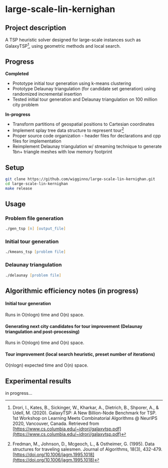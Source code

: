 # large-scale-lin-kernighan

## Project description

A TSP heuristic solver designed for large-scale instances such as GalaxyTSP[^1], using geometric methods and local search.

## Progress

**Completed**
- Prototype initial tour generation using k-means clustering
- Prototype Delaunay triangulation (for candidate set generation) using randomized incremental insertion
- Tested initial tour generation and Delaunay triangulation on 100 million city problem

**In-progress**
- Transform partitions of geospatial positions to Cartesian coordinates
- Implement splay tree data structure to represent tour[^2]
- Proper source code organization - header files for declarations and cpp files for implementation
- Reimplement Delaunay triangulation w/ streaming technique to generate 1bn+ triangle meshes with low memory footprint

## Setup

```zsh
git clone https://github.com/wigginno/large-scale-lin-kernighan.git
cd large-scale-lin-kernighan
make release
```

## Usage

### Problem file generation
```zsh
./gen_tsp [n] [output_file]
```

### Initial tour generation
```zsh
./kmeans_tsp [problem file]
```

### Delaunay triangulation
```zsh
./delaunay [problem file]
```

## Algorithmic efficiency notes (in progress)
#### Initial tour generation
Runs in O(nlogn) time and O(n) space.
#### Generating next city candidates for tour improvement (Delaunay triangulation and post-processing)
Runs in O(nlogn) time and O(n) space.
#### Tour improvement (local search heuristic, preset number of iterations)
O(nlogn) expected time and O(n) space.

## Experimental results
in progress...

[^1]: Drori, I., Kates, B., Sickinger, W., Kharkar, A., Dietrich, B., Shporer, A., & Udell, M. (2020). GalaxyTSP: A New Billion-Node Benchmark for TSP. 1st Workshop on Learning Meets Combinatorial Algorithms @ NeurIPS 2020, Vancouver, Canada. Retrieved from [https://www.cs.columbia.edu/~idrori/galaxytsp.pdf](https://www.cs.columbia.edu/~idrori/galaxytsp.pdf)

[^2]: Fredman, M., Johnson, D., Mcgeoch, L., & Ostheimer, G. (1995). Data structures for traveling salesmen. Journal of Algorithms, 18(3), 432-479. [https://doi.org/10.1006/jagm.1995.1018](https://doi.org/10.1006/jagm.1995.1018)
